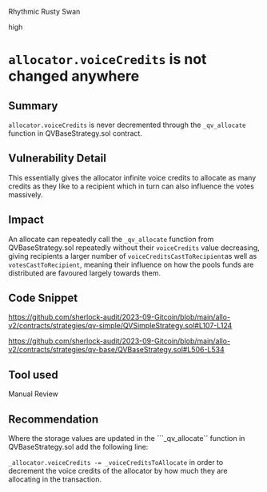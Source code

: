 Rhythmic Rusty Swan

high

# ```allocator.voiceCredits``` is not changed anywhere
## Summary
```allocator.voiceCredits``` is never decremented through the ```_qv_allocate``` function in QVBaseStrategy.sol contract. 

## Vulnerability Detail
This essentially gives the allocator infinite voice credits to allocate as many credits as they like to a recipient which in turn can also influence the votes massively.

## Impact
An allocate can repeatedly call the ```_qv_allocate``` function from QVBaseStrategy.sol repeatedly without their ```voiceCredits``` value decreasing, giving recipients a larger number of ```voiceCreditsCastToRecipient```as well as ```votesCastToRecipient```, meaning their influence on how the pools funds are distributed are favoured largely towards them.

## Code Snippet

https://github.com/sherlock-audit/2023-09-Gitcoin/blob/main/allo-v2/contracts/strategies/qv-simple/QVSimpleStrategy.sol#L107-L124

https://github.com/sherlock-audit/2023-09-Gitcoin/blob/main/allo-v2/contracts/strategies/qv-base/QVBaseStrategy.sol#L506-L534

## Tool used

Manual Review

## Recommendation

Where the storage values are updated in the ```_qv_allocate`` function in QVBaseStrategy.sol add the following line:

```_allocator.voiceCredits -= _voiceCreditsToAllocate``` in order to decrement the voice credits of the allocator by how much they are allocating in the transaction.
